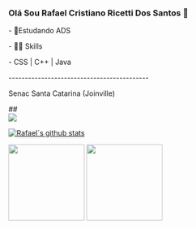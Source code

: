 ### Olá Sou Rafael Cristiano Ricetti Dos Santos 👋

<p>- 🔎Estudando ADS</p>
<p>- 👨‍💻 Skills</p>
<p>- CSS | C++ | Java</p>
<p>-------------------------------------------</p>
<p>Senac Santa Catarina (Joinville)</p>
##
<div> 
  <a href="https://instagram.com/rafael_ricetti" target="_blank"><img src="https://img.shields.io/badge/-Instagram-%23E4405F?style=for-the-badge&logo=instagram&logoColor=white" target="_blank"></a>
</div>

<div>
  <a href="https://github.com/RafaelSantos6">
 
   <a href="https://github.com/RafaelSantos6/github-readme-stats"><img align="center" src="https://github-readme-stats.vercel.app/api?username=RafaelSantos6&show_icons=true&include_all_commits=true&theme=buefy&hide_border=true" alt="Rafael´s github stats" /></a>
  
  <img height="150em" src="https://github-readme-stats.vercel.app/api/top-langs/?username=RafaelSantos6&layout=compact&langs_count=7&theme=dracula"/>
    
  <img height=150px width=150px src="https://user-images.githubusercontent.com/98707474/191408519-b9236392-4bde-4d2f-a4ee-bbf9ee631bda.png">
    
    
    
  
